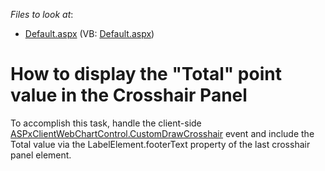 <!-- default file list -->
*Files to look at*:

* [Default.aspx](./CS/WebSite/Default.aspx) (VB: [Default.aspx](./VB/WebSite/Default.aspx))
<!-- default file list end -->
# How to display the "Total" point value in the Crosshair Panel


<p>To accomplish this task, handle the client-side <a href="http://documentation.devexpress.com/#AspNet/DevExpressXtraChartsWebScriptsASPxClientWebChartControl_CustomDrawCrosshairtopic"><u>ASPxClientWebChartControl.CustomDrawCrosshair</u></a> event and include the Total value via the LabelElement.footerText property of the last crosshair panel element.</p>

<br/>



